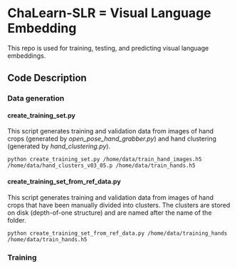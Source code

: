 # ChaLearn-SLR = Visual Language Embedding

This repo is used for training, testing, and predicting visual language embeddings.

## Code Description

### Data generation
#### create_training_set.py
This script generates training and validation data from images of hand crops (generated by _open_pose_hand_grabber.py_)
and hand clustering (generated by _hand_clustering.py_).

`python create_training_set.py /home/data/train_hand_images.h5 /home/data/hand_clusters_v03_05.p /home/data/train_hands.h5`

#### create_training_set_from_ref_data.py
This script generates training and validation data from images of hand crops that have been manually divided into
clusters. The clusters are stored on disk (depth-of-one structure) and are named after the name of the folder.

`python create_training_set_from_ref_data.py /home/data/training_hands /home/data/train_hands.h5`

### Training
#### 
